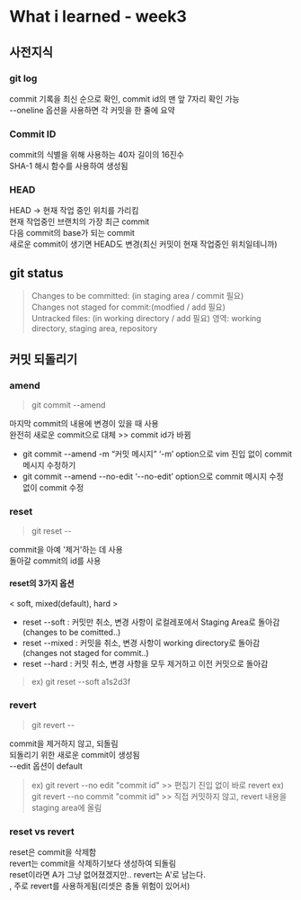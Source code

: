 # What i learned - week3
## 사전지식
### git log
 commit 기록을 최신 순으로 확인, commit id의 맨 앞 7자리 확인 가능   
 --oneline 옵션을 사용하면 각 커밋을 한 줄에 요약   
### Commit ID
commit의 식별을 위해 사용하는 40자 길이의 16진수     
SHA-1 해시 함수를 사용하여 생성됨   
### HEAD
HEAD -> 현재 작업 중인 위치를 가리킴   
현재 작업중인 브랜치의 가장 최근 commit    
다음 commit의 base가 되는 commit   
새로운 commit이 생기면 HEAD도 변경(최신 커밋이 현재 작업중인 위치일테니까)   
## git status
> Changes to be committed:      (in staging area / commit 필요)   
> Changes not staged for commit:(modfied / add 필요)   
> Untracked files:              (in working directory / add 필요)
> 영역: working directory, staging area, repository

## 커밋 되돌리기
### amend
> git commit --amend

마지막 commit의 내용에 변경이 있을 때 사용   
완전히 새로운 commit으로 대체 >> commit id가 바뀜     

- git commit --amend -m “커밋 메시지”
‘-m’ option으로 vim 진입 없이 commit 메시지 수정하기    
- git commit --amend --no-edit
‘--no-edit’ option으로 commit 메시지 수정 없이 commit 수정  
### reset
> git reset --

commit을 아예 '제거'하는 데 사용   
돌아갈 commit의 id를 사용
  
#### reset의 3가지 옵션
< soft, mixed(default), hard >   

- reset --soft : 커밋만 취소, 변경 사항이 로컬레포에서 Staging Area로 돌아감 (changes to be comitted..)
- reset --mixed : 커밋을 취소, 변경 사항이 working directory로 돌아감 (changes not staged for commit..)
- reset --hard : 커밋 취소, 변경 사항을 모두 제거하고 이전 커밋으로 돌아감 
> ex) git reset --soft a1s2d3f 
### revert
> git revert --

commit을 제거하지 않고, 되돌림   
되돌리기 위한 새로운 commit이 생성됨       
--edit 옵션이 default    
> ex) git revert --no edit "commit id" >>  편집기 진입 없이 바로 revert 
> ex) git revert --no commit  "commit id" >>  직접 커밋하지 않고,  revert 내용을 staging area에 올림 

### reset vs revert
reset은 commit을 삭제함   
revert는 commit을 삭제하기보다 생성하여 되돌림   
reset이라면 A가 그냥 없어졌겠지만.. revert는 A'로 남는다.   
, 주로 revert를 사용하게됨(리셋은 충돌 위험이 있어서)   
